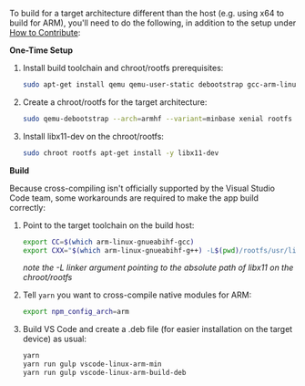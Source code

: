 To build for a target architecture different than the host (e.g. using x64 to
build for ARM), you'll need to do the following, in addition to the setup under
[How to Contribute](https://github.com/Microsoft/vscode/wiki/How-to-Contribute):

**One-Time Setup**

1. Install build toolchain and chroot/rootfs prerequisites:

    ```bash
    sudo apt-get install qemu qemu-user-static debootstrap gcc-arm-linux-gnueabihf g++-arm-linux-gnueabihf
    ```

1. Create a chroot/rootfs for the target architecture:

    ```bash
    sudo qemu-debootstrap --arch=armhf --variant=minbase xenial rootfs
    ```

1. Install libx11-dev on the chroot/rootfs:

    ```bash
    sudo chroot rootfs apt-get install -y libx11-dev
    ```

**Build**

Because cross-compiling isn't officially supported by the Visual Studio Code
team, some workarounds are required to make the app build correctly:

1. Point to the target toolchain on the build host:

    ```bash
    export CC=$(which arm-linux-gnueabihf-gcc)
    export CXX="$(which arm-linux-gnueabihf-g++) -L$(pwd)/rootfs/usr/lib/arm-linux-gnueabihf/"
    ```

    _note the -L linker argument pointing to the absolute path of libx11 on the
    chroot/rootfs_

1. Tell `yarn` you want to cross-compile native modules for ARM:

    ```bash
    export npm_config_arch=arm
    ```

1. Build VS Code and create a .deb file (for easier installation on the target
   device) as usual:

    ```bash
    yarn
    yarn run gulp vscode-linux-arm-min
    yarn run gulp vscode-linux-arm-build-deb
    ```
